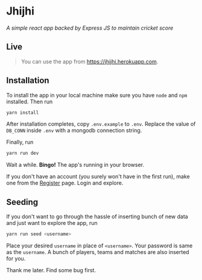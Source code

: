 # Jhijhi

*A simple react app backed by Express JS to maintain cricket score*

## Live

> You can use the app from https://jhijhi.herokuapp.com.

## Installation
To install the app in your local machine
make sure you have `node` and `npm` installed. Then run
```bash
yarn install
```

After installation completes, copy `.env.example` to `.env`. 
Replace the value of `DB_CONN` inside `.env` with a mongodb connection string.
 
Finally, run 
```bash
yarn run dev
```

Wait a while. **Bingo!** The app's running in your browser.

If you don't have an account (you surely won't have in the first run), 
make one from the [Register](http://localhost:3000/register) page. 
Login and explore.

## Seeding
If you don't want to go through the hassle of inserting bunch of new data
and just want to explore the app, run
```bash
yarn run seed <username>
```
Place your desired `username` in place of `<username>`.
Your password is same as the `username`.
A bunch of players, teams and matches are also inserted for you.

Thank me later. Find some bug first.
